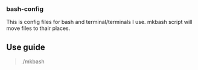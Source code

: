 ### bash-config

This is config files for bash and terminal/terminals I use. mkbash script will move files to thair places.

## Use guide

> ./mkbash
